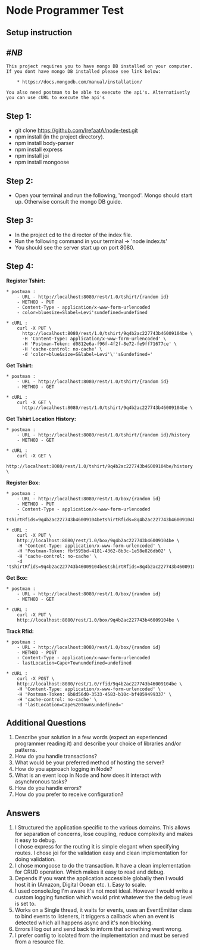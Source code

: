 # Node Programmer Test

## Setup instruction

## #_NB_
    This project requires you to have mongo DB installed on your computer. If you dont have mongo DB installed please see link below:

        * https://docs.mongodb.com/manual/installation/
    
    You also need postman to be able to execute the api's. Alternativetly you can use cURL to execute the api's

## **Step 1:**
* git clone https://github.com/IrefaatA/node-test.git
* npm install (in the project directory).
* npm install body-parser
* npm install express
* npm install joi
* npm install mongoose

## **Step 2:**
* Open your terminal and run the following, 'mongod'. Mongo should start up. Otherwise consult the mongo DB guide.

## **Step 3:**
* In the project cd to the director of the index file.
* Run the following command in your terminal -> 'node index.ts'
* You should see the server start up on port 8080.

## **Step 4:**
 **Register Tshirt:**
 
    * postman :  
        - URL - http://localhost:8080/rest/1.0/tshirt/{random id}
        - METHOD - PUT
        - Content-Type - application/x-www-form-urlencoded
        - color=bluesize=Slabel=Levi'sundefined=undefined     
    
    * cURL : 
        curl -X PUT \
          http://localhost:8080/rest/1.0/tshirt/9q4b2ac227743b46009104be \
          -H 'Content-Type: application/x-www-form-urlencoded' \
          -H 'Postman-Token: d0812e6a-f96f-4f2f-8e72-fe9ff71677ce' \
          -H 'cache-control: no-cache' \
          -d 'color=blue&size=S&label=Levi'\''s&undefined=' 

 **Get Tshirt:**
 
    * postman : 
        - URL - http://localhost:8080/rest/1.0/tshirt/{random id}
        - METHOD - GET
    
    * cURL : 
        curl -X GET \
          http://localhost:8080/rest/1.0/tshirt/9q4b2ac227743b46009104be \

 **Get Tshirt Location History:**
 
    * postman : 
        - URL - http://localhost:8080/rest/1.0/tshirt/{random id}/history
        - METHOD - GET
    
    * cURL : 
        curl -X GET \
          http://localhost:8080/rest/1.0/tshirt/9q4b2ac227743b46009104be/history \

 **Register Box:**
 
    * postman : 
        - URL - http://localhost:8080/rest/1.0/box/{random id}
        - METHOD - PUT
        - Content-Type - application/x-www-form-urlencoded
        - tshirtRfids=9q4b2ac227743b46009104betshirtRfids=8q4b2ac227743b46009104beundefined=undefined     
    
    * cURL : 
        curl -X PUT \
        http://localhost:8080/rest/1.0/box/9q4b2ac227743b46009104be \
        -H 'Content-Type: application/x-www-form-urlencoded' \
        -H 'Postman-Token: fbf595bd-4181-4362-8b3c-1e58e826db02' \
        -H 'cache-control: no-cache' \
        -d 'tshirtRfids=9q4b2ac227743b46009104be&tshirtRfids=8q4b2ac227743b46009104be&undefined='    

 **Get Box:**
 
    * postman : 
        - URL - http://localhost:8080/rest/1.0/box/{random id}
        - METHOD - GET
    
    * cURL : 
        curl -X PUT \
        http://localhost:8080/rest/1.0/box/9q4b2ac227743b46009104be \

 **Track Rfid:**
 
    * postman : 
        - URL - http://localhost:8080/rest/1.0/box/{random id}
        - METHOD - POST 
        - Content-Type - application/x-www-form-urlencoded
        - lastLocation=Cape+Townundefined=undefined     
        
    * cURL : 
        curl -X POST \
        http://localhost:8080/rest/1.0/rfid/9q4b2ac227743b46009104be \
        -H 'Content-Type: application/x-www-form-urlencoded' \
        -H 'Postman-Token: 6b8d56d0-3533-4583-b10c-bf4059499337' \
        -H 'cache-control: no-cache' \
        -d 'lastLocation=Cape%20Town&undefined='

## Additional Questions
1. Describe your solution in a few words (expect an experienced programmer reading it) and describe
   your choice of libraries and/or patterns.
2. How do you handle transactions?
3. What would be your preferred method of hosting the server?
4. How do you approach logging in Node?
5. What is an event loop in Node and how does it interact with asynchronous tasks?
6. How do you handle errors?
7. How do you prefer to receive configuration?

## Answers
1. I Structured the application specific to the various domains. 
   This allows for separation of concerns, lose coupling, reduce complexity and makes it easy to debug.  
   I chose express for the routing it is simple elegant when specifying routes.
   I chose joi for the validation easy and clean implementation for doing validation.
2. I chose mongoose to do the transaction. It have a clean implementation for CRUD operation. 
   Which makes it easy to read and debug.
3. Depends if you want the application accessible globally then I would host it in
   (Amazon, Digital Ocean etc. ). Easy to scale.  
4. I used console.log I'm aware it's not most ideal. 
    However I would write a custom logging function which would print whatever the the debug level is set to.
5. Works on a Single thread, it waits for events, uses an EventEmitter class to bind events to listeners,
   it triggers a callback when an event is detected which all happens async and it's non blocking.
6. Errors I log out and send back to inform that something went wrong. 
7. I prefer config to isolated from the implementation and must be served from a resource file. 